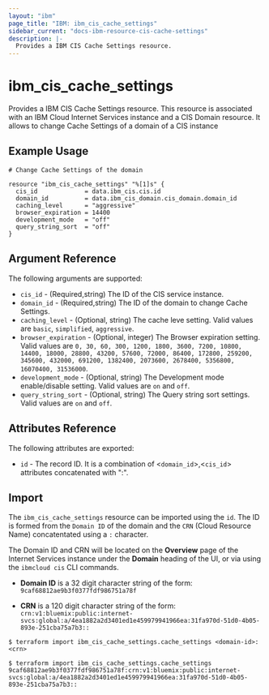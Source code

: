 ```yaml
---
layout: "ibm"
page_title: "IBM: ibm_cis_cache_settings"
sidebar_current: "docs-ibm-resource-cis-cache-settings"
description: |-
  Provides a IBM CIS Cache Settings resource.
---
```


# ibm_cis_cache_settings

Provides a IBM CIS Cache Settings resource. This resource is associated with an IBM Cloud Internet Services instance and a CIS Domain resource. It allows to change Cache Settings of a domain of a CIS instance

## Example Usage

```hcl
# Change Cache Settings of the domain

resource "ibm_cis_cache_settings" "%[1]s" {
  cis_id             = data.ibm_cis.cis.id
  domain_id          = data.ibm_cis_domain.cis_domain.domain_id
  caching_level      = "aggressive"
  browser_expiration = 14400
  development_mode   = "off"
  query_string_sort  = "off"
}
```

## Argument Reference

The following arguments are supported:

- `cis_id` - (Required,string) The ID of the CIS service instance.
- `domain_id` - (Required,string) The ID of the domain to change Cache Settings.
- `caching_level` - (Optional, string) The cache leve setting. Valid values are `basic`, `simplified`, `aggressive`.
- `browser_expiration` - (Optional, integer) The Browser expiration setting. Valid values are `0, 30, 60, 300, 1200, 1800, 3600, 7200, 10800, 14400, 18000, 28800, 43200, 57600, 72000, 86400, 172800, 259200, 345600, 432000, 691200, 1382400, 2073600, 2678400, 5356800, 16070400, 31536000`.
- `development_mode` - (Optional, string) The Development mode enable/disable setting. Valid values are `on` and `off`.
- `query_string_sort` - (Optional, string) The Query string sort settings. Valid values are `on` and `off`.

## Attributes Reference

The following attributes are exported:

- `id` - The record ID. It is a combination of <`domain_id`>,<`cis_id`> attributes concatenated with ":".

## Import

The `ibm_cis_cache_settings` resource can be imported using the `id`. The ID is formed from the `Domain ID` of the domain and the `CRN` (Cloud Resource Name) concatentated using a `:` character.

The Domain ID and CRN will be located on the **Overview** page of the Internet Services instance under the **Domain** heading of the UI, or via using the `ibmcloud cis` CLI commands.

- **Domain ID** is a 32 digit character string of the form: `9caf68812ae9b3f0377fdf986751a78f`

- **CRN** is a 120 digit character string of the form: `crn:v1:bluemix:public:internet-svcs:global:a/4ea1882a2d3401ed1e459979941966ea:31fa970d-51d0-4b05-893e-251cba75a7b3::`

```
$ terraform import ibm_cis_cache_settings.cache_settings <domain-id>:<crn>

$ terraform import ibm_cis_cache_settings.cache_settings 9caf68812ae9b3f0377fdf986751a78f:crn:v1:bluemix:public:internet-svcs:global:a/4ea1882a2d3401ed1e459979941966ea:31fa970d-51d0-4b05-893e-251cba75a7b3::
```
